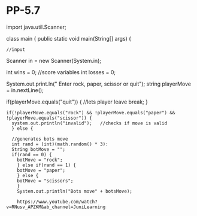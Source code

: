 # PP-5.7

import java.util.Scanner;

class main {
  public static void main(String[] args) {
    
    //input
   Scanner in = new Scanner(System.in);
   
   int wins = 0;  //score variables
   int losses = 0;  
   
   System.out.print.ln(" Enter rock, paper, scissor or quit");
   string playerMove = in.nextLine();
   
   if(playerMove.equals("quit")) {   //lets player leave
    break;
    }
    
    if(!playerMove.equals("rock") && !playerMove.equals("paper") && !playerMove.equals("scissor")) {
      system.out.println("invalid");   //checks if move is valid
      } else {
      
      //generates bots move
      int rand = (int)(math.random() * 3):
      String botMove = "";
      if(rand == 0) {
        botMove = "rock";
        } else if(rand == 1) {
        botMove = "paper";
        } else {
        botMove = "scissors";
        }
        System.out.println("Bots move" + botsMove);
        
        https://www.youtube.com/watch?v=RNusv_APZKM&ab_channel=JuniLearning
